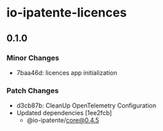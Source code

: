 # io-ipatente-licences

## 0.1.0

### Minor Changes

- 7baa46d: licences app initialization

### Patch Changes

- d3cb87b: CleanUp OpenTelemetry Configuration
- Updated dependencies [1ee2fcb]
  - @io-ipatente/core@0.4.5
